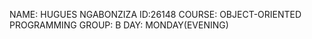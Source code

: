 NAME: HUGUES NGABONZIZA 
ID:26148
COURSE: OBJECT-ORIENTED PROGRAMMING
GROUP: B
DAY: MONDAY(EVENING)
